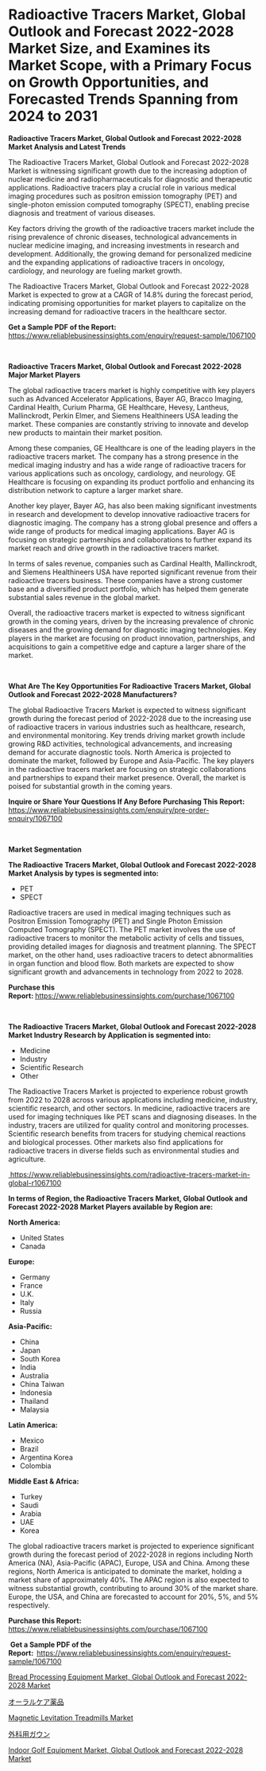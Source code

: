<p><h1>Radioactive Tracers Market, Global Outlook and Forecast 2022-2028 Market Size, and Examines its Market Scope, with a Primary Focus on Growth Opportunities, and Forecasted Trends Spanning from 2024 to 2031</h1></p><p><strong>Radioactive Tracers Market, Global Outlook and Forecast 2022-2028 Market Analysis and Latest Trends</strong></p>
<p><p>The Radioactive Tracers Market, Global Outlook and Forecast 2022-2028 Market is witnessing significant growth due to the increasing adoption of nuclear medicine and radiopharmaceuticals for diagnostic and therapeutic applications. Radioactive tracers play a crucial role in various medical imaging procedures such as positron emission tomography (PET) and single-photon emission computed tomography (SPECT), enabling precise diagnosis and treatment of various diseases. </p><p>Key factors driving the growth of the radioactive tracers market include the rising prevalence of chronic diseases, technological advancements in nuclear medicine imaging, and increasing investments in research and development. Additionally, the growing demand for personalized medicine and the expanding applications of radioactive tracers in oncology, cardiology, and neurology are fueling market growth.</p><p>The Radioactive Tracers Market, Global Outlook and Forecast 2022-2028 Market is expected to grow at a CAGR of 14.8% during the forecast period, indicating promising opportunities for market players to capitalize on the increasing demand for radioactive tracers in the healthcare sector.</p></p>
<p><strong>Get a Sample PDF of the Report:&nbsp;</strong> <a href="https://www.reliablebusinessinsights.com/enquiry/request-sample/1067100">https://www.reliablebusinessinsights.com/enquiry/request-sample/1067100</a></p>
<p>&nbsp;</p>
<p><strong>Radioactive Tracers Market, Global Outlook and Forecast 2022-2028 Major Market Players</strong></p>
<p><p>The global radioactive tracers market is highly competitive with key players such as Advanced Accelerator Applications, Bayer AG, Bracco Imaging, Cardinal Health, Curium Pharma, GE Healthcare, Hevesy, Lantheus, Mallinckrodt, Perkin Elmer, and Siemens Healthineers USA leading the market. These companies are constantly striving to innovate and develop new products to maintain their market position.</p><p>Among these companies, GE Healthcare is one of the leading players in the radioactive tracers market. The company has a strong presence in the medical imaging industry and has a wide range of radioactive tracers for various applications such as oncology, cardiology, and neurology. GE Healthcare is focusing on expanding its product portfolio and enhancing its distribution network to capture a larger market share. </p><p>Another key player, Bayer AG, has also been making significant investments in research and development to develop innovative radioactive tracers for diagnostic imaging. The company has a strong global presence and offers a wide range of products for medical imaging applications. Bayer AG is focusing on strategic partnerships and collaborations to further expand its market reach and drive growth in the radioactive tracers market.</p><p>In terms of sales revenue, companies such as Cardinal Health, Mallinckrodt, and Siemens Healthineers USA have reported significant revenue from their radioactive tracers business. These companies have a strong customer base and a diversified product portfolio, which has helped them generate substantial sales revenue in the global market.</p><p>Overall, the radioactive tracers market is expected to witness significant growth in the coming years, driven by the increasing prevalence of chronic diseases and the growing demand for diagnostic imaging technologies. Key players in the market are focusing on product innovation, partnerships, and acquisitions to gain a competitive edge and capture a larger share of the market.</p></p>
<p>&nbsp;</p>
<p><strong>What Are The Key Opportunities For Radioactive Tracers Market, Global Outlook and Forecast 2022-2028 Manufacturers?</strong></p>
<p><p>The global Radioactive Tracers Market is expected to witness significant growth during the forecast period of 2022-2028 due to the increasing use of radioactive tracers in various industries such as healthcare, research, and environmental monitoring. Key trends driving market growth include growing R&D activities, technological advancements, and increasing demand for accurate diagnostic tools. North America is projected to dominate the market, followed by Europe and Asia-Pacific. The key players in the radioactive tracers market are focusing on strategic collaborations and partnerships to expand their market presence. Overall, the market is poised for substantial growth in the coming years.</p></p>
<p><strong>Inquire or Share Your Questions If Any Before Purchasing This Report:</strong> <a href="https://www.reliablebusinessinsights.com/enquiry/pre-order-enquiry/1067100">https://www.reliablebusinessinsights.com/enquiry/pre-order-enquiry/1067100</a></p>
<p>&nbsp;</p>
<p><strong>Market Segmentation</strong></p>
<p><strong>The Radioactive Tracers Market, Global Outlook and Forecast 2022-2028 Market Analysis by types is segmented into:</strong></p>
<p><ul><li>PET</li><li>SPECT</li></ul></p>
<p><p>Radioactive tracers are used in medical imaging techniques such as Positron Emission Tomography (PET) and Single Photon Emission Computed Tomography (SPECT). The PET market involves the use of radioactive tracers to monitor the metabolic activity of cells and tissues, providing detailed images for diagnosis and treatment planning. The SPECT market, on the other hand, uses radioactive tracers to detect abnormalities in organ function and blood flow. Both markets are expected to show significant growth and advancements in technology from 2022 to 2028.</p></p>
<p><strong>Purchase this Report:&nbsp;</strong><a href="https://www.reliablebusinessinsights.com/purchase/1067100">https://www.reliablebusinessinsights.com/purchase/1067100</a></p>
<p>&nbsp;</p>
<p><strong>The Radioactive Tracers Market, Global Outlook and Forecast 2022-2028 Market Industry Research by Application is segmented into:</strong></p>
<p><ul><li>Medicine</li><li>Industry</li><li>Scientific Research</li><li>Other</li></ul></p>
<p><p>The Radioactive Tracers Market is projected to experience robust growth from 2022 to 2028 across various applications including medicine, industry, scientific research, and other sectors. In medicine, radioactive tracers are used for imaging techniques like PET scans and diagnosing diseases. In the industry, tracers are utilized for quality control and monitoring processes. Scientific research benefits from tracers for studying chemical reactions and biological processes. Other markets also find applications for radioactive tracers in diverse fields such as environmental studies and agriculture.</p></p>
<p><a href="https://www.reliablebusinessinsights.com/radioactive-tracers-market-in-global-r1067100">&nbsp;https://www.reliablebusinessinsights.com/radioactive-tracers-market-in-global-r1067100</a></p>
<p><strong>In terms of Region, the Radioactive Tracers Market, Global Outlook and Forecast 2022-2028 Market Players available by Region are:</strong></p>
<p>
    <p> <strong> North America: </strong>
        <ul>
            <li>United States</li>
            <li>Canada</li>
        </ul>
        </p> 
    <p> <strong> Europe: </strong>
        <ul>
            <li>Germany</li>
            <li>France</li>
            <li>U.K.</li>
            <li>Italy</li>
            <li>Russia</li>
        </ul>
        </p> 
    <p> <strong> Asia-Pacific: </strong>
        <ul>
            <li>China</li>
            <li>Japan</li>
            <li>South Korea</li>
            <li>India</li>
            <li>Australia</li>
            <li>China Taiwan</li>
            <li>Indonesia</li>
            <li>Thailand</li>
            <li>Malaysia</li>
        </ul>
        </p> 
    <p> <strong> Latin America: </strong>
        <ul>
            <li>Mexico</li>
            <li>Brazil</li>
            <li>Argentina Korea</li>
            <li>Colombia</li>
        </ul>
        </p> 
    <p> <strong> Middle East & Africa: </strong>
        <ul>
            <li>Turkey</li>
            <li>Saudi</li>
            <li>Arabia</li>
            <li>UAE</li>
            <li>Korea</li>
        </ul>
    </p>
    </p>
<p><p>The global radioactive tracers market is projected to experience significant growth during the forecast period of 2022-2028 in regions including North America (NA), Asia-Pacific (APAC), Europe, USA and China. Among these regions, North America is anticipated to dominate the market, holding a market share of approximately 40%. The APAC region is also expected to witness substantial growth, contributing to around 30% of the market share. Europe, the USA, and China are forecasted to account for 20%, 5%, and 5% respectively.</p></p>
<p><strong>Purchase this Report: </strong><a href="https://www.reliablebusinessinsights.com/purchase/1067100">https://www.reliablebusinessinsights.com/purchase/1067100</a></p>
<p>&nbsp;<strong>Get a Sample PDF of the Report:&nbsp;&nbsp;</strong><a href="https://www.reliablebusinessinsights.com/enquiry/request-sample/1067100">https://www.reliablebusinessinsights.com/enquiry/request-sample/1067100</a></p>
<p><strong></strong></p>
<p><p><a href="https://github.com/angeliabkratze/Market-Research-Report-List-1/blob/main/bread-processing-equipment-market-global-outlook-and-forecast-2022-2028-market.md">Bread Processing Equipment Market, Global Outlook and Forecast 2022-2028 Market</a></p><p><a href="https://github.com/DeonBoer2023/Market-Research-Report-List-1/blob/main/875701786329.md">オーラルケア薬品</a></p><p><a href="https://issuu.com/reportprime-2/docs/magnetic-levitation-treadmills-market-size-2030.pp">Magnetic Levitation Treadmills Market</a></p><p><a href="https://medium.com/@kaiyohnson76845/%E6%89%8B%E8%A1%93%E7%94%A8%E3%82%AC%E3%82%A6%E3%83%B3%E5%B8%82%E5%A0%B4%E3%81%AE%E3%83%88%E3%83%AC%E3%83%B3%E3%83%89%E3%81%A8%E5%B8%82%E5%A0%B4%E5%88%86%E6%9E%90%E3%81%AF-2024%E5%B9%B4%E3%81%8B%E3%82%892031%E5%B9%B4%E3%81%BE%E3%81%A7%E3%81%AE%E4%BA%88%E6%B8%AC%E3%81%95%E3%82%8C%E3%81%A6%E3%81%84%E3%81%BE%E3%81%99-5714ac9fbbf5">外科用ガウン</a></p><p><a href="https://github.com/EveKerluke2023/Market-Research-Report-List-1/blob/main/indoor-golf-equipment-market-global-outlook-and-forecast-2022-2028-market.md">Indoor Golf Equipment Market, Global Outlook and Forecast 2022-2028 Market</a></p></p>